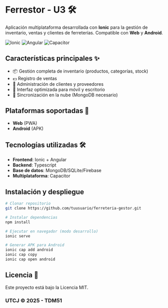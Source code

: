 # Ferrestor - U3 🛠️

Aplicación multiplataforma desarrollada con **Ionic** para la gestión de inventario, ventas y clientes de ferreterías. Compatible con **Web** y **Android**.

![Ionic](https://img.shields.io/badge/Ionic-3880FF?style=for-the-badge&logo=Ionic&logoColor=white)
![Angular](https://img.shields.io/badge/Angular-DD0031?style=for-the-badge&logo=Angular&logoColor=white)
![Capacitor](https://img.shields.io/badge/Capacitor-119EFF?style=for-the-badge&logo=Capacitor&logoColor=white)

## Características principales ✨

- 📦 Gestión completa de inventario (productos, categorías, stock)
- 💵 Registro de ventas
- 👥 Administración de clientes y proveedores
- 📱 Interfaz optimizada para móvil y escritorio
- 🔄 Sincronización en la nube (MongoDB necesario)

## Plataformas soportadas 📲

- **Web** (PWA)
- **Android** (APK)

## Tecnologías utilizadas 🛠️

- **Frontend**: Ionic + Angular
- **Backend**: Typescript
- **Base de datos**: MongoDB/SQLite/Firebase
- **Multiplataforma**: Capacitor

## Instalación y despliegue

```bash
# Clonar repositorio
git clone https://github.com/tuusuario/ferreteria-gestor.git

# Instalar dependencias
npm install

# Ejecutar en navegador (modo desarrollo)
ionic serve

# Generar APK para Android
ionic cap add android
ionic cap copy
ionic cap open android
```

## Licencia 📄

Este proyecto está bajo la Licencia MIT.

### UTCJ © 2025 - TDM51
